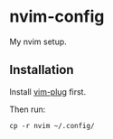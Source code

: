 # nvim-config

My nvim setup.

## Installation

Install [vim-plug](https://github.com/junegunn/vim-plug#unix-linux) first.

Then run:

    cp -r nvim ~/.config/
